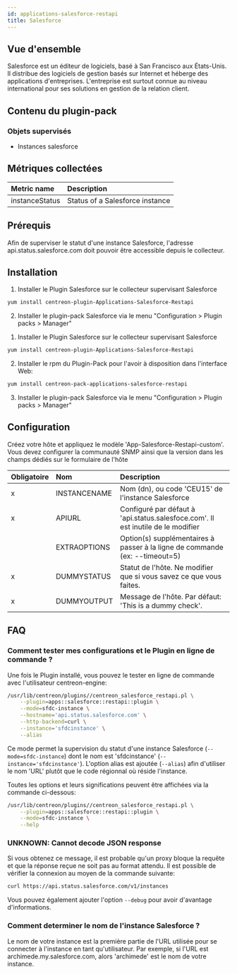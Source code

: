 ```yaml
---
id: applications-salesforce-restapi
title: Salesforce
---
```


## Vue d'ensemble

Salesforce est un éditeur de logiciels, basé à San Francisco aux États-Unis. Il distribue des logiciels de gestion basés sur Internet et héberge des applications d'entreprises. L'entreprise est surtout connue au niveau international pour ses solutions en gestion de la relation client. 

## Contenu du plugin-pack

### Objets supervisés

* Instances salesforce

## Métriques collectées

<!--DOCUSAURUS_CODE_TABS-->
<!--Instance-Status-->

| Metric name               | Description                                              |
| :------------------------ | :------------------------------------------------------- |
| instanceStatus            | Status of a Salesforce instance                          |

<!--END_DOCUSAURUS_CODE_TABS-->

## Prérequis

Afin de superviser le statut d'une instance Salesforce, l'adresse api.status.salesforce.com doit pouvoir être accessible depuis le collecteur. 

## Installation

<!--DOCUSAURUS_CODE_TABS-->

<!--Online IMP Licence & IT-100 Editions-->

1. Installer le Plugin Salesforce sur le collecteur supervisant Salesforce

```bash
yum install centreon-plugin-Applications-Salesforce-Restapi
```

2. Installer le plugin-pack Salesforce via le menu "Configuration > Plugin packs > Manager" 


<!--Offline IMP License-->

1. Installer le Plugin Salesforce sur le collecteur supervisant Salesforce

```bash
yum install centreon-plugin-Applications-Salesforce-Restapi
```

2. Installer le rpm du Plugin-Pack pour l'avoir à disposition dans l'interface Web: 

```bash
yum install centreon-pack-applications-salesforce-restapi
```

3. Installer le plugin-pack Salesforce via le menu "Configuration > Plugin packs > Manager" 

<!--END_DOCUSAURUS_CODE_TABS-->

## Configuration

Créez votre hôte et appliquez le modèle 'App-Salesforce-Restapi-custom'. Vous devez configurer la communauté SNMP ainsi que la version dans les champs dédiés sur le formulaire de l'hôte

| Obligatoire | Nom              | Description                                                                                 |
| :---------- | :--------------- | :------------------------------------------------------------------------------------------ |
|     x       | INSTANCENAME     | Nom (dn), ou code 'CEU15' de l'instance Salesforce                                          |
|     x       | APIURL           | Configuré par défaut à 'api.status.salesfoce.com'. Il est inutile de le modifier            |
|             | EXTRAOPTIONS     | Option(s) supplémentaires à passer à la ligne de commande (ex: --timeout=5)                 |
|     x       | DUMMYSTATUS      | Statut de l'hôte. Ne modifier que si vous savez ce que vous faites.                         |
|     x       | DUMMYOUTPUT      | Message de l'hôte. Par défaut: 'This is a dummy check'.                                     |

## FAQ

### Comment tester mes configurations et le Plugin en ligne de commande ?

Une fois le Plugin installé, vous pouvez le tester en ligne de commande avec l'utilisateur centreon-engine:

```bash
/usr/lib/centreon/plugins//centreon_salesforce_restapi.pl \
	--plugin=apps::salesforce::restapi::plugin \
	--mode=sfdc-instance \
	--hostname='api.status.salesforce.com' \
	--http-backend=curl \
	--instance='sfdcinstance' \
	--alias
```

Ce mode permet la supervision du statut d'une instance Salesforce (```--mode=sfdc-instance```) dont le nom est 'sfdcinstance' (```--instance='sfdcinstance'```). L'option alias est ajoutée (```--alias```) afin d'utiliser le nom 'URL' plutôt que le code régionnal où réside l'instance. 

Toutes les options et leurs significations peuvent être affichées via la commande ci-dessous: 

```bash
/usr/lib/centreon/plugins//centreon_salesforce_restapi.pl \
	--plugin=apps::salesforce::restapi::plugin \
	--mode=sfdc-instance \
    --help
```

### UNKNOWN: Cannot decode JSON response

Si vous obtenez ce message, il est probable qu'un proxy bloque la requête et que la réponse reçue ne soit pas au format attendu. Il est possible de vérifier la connexion au moyen de la commande suivante: 

```bash
curl https://api.status.salesforce.com/v1/instances
```

Vous pouvez également ajouter l'option ```--debug``` pour avoir d'avantage d'informations. 

### Comment determiner le nom de l'instance Salesforce ? 

Le nom de votre instance est la première partie de l'URL utilisée pour se connecter à l'instance en tant qu'utilisateur. Par exemple, si l'URL est archimede.my.salesforce.com, alors 'archimede' est le nom de votre instance. 

